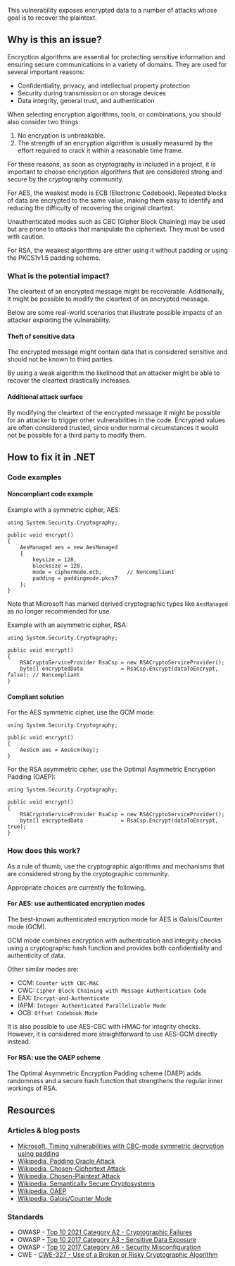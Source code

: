 This vulnerability exposes encrypted data to a number of attacks whose goal is to recover the plaintext.
 
## Why is this an issue?
 
Encryption algorithms are essential for protecting sensitive information and ensuring secure communications in a variety of domains. They are used for several important reasons:
 
- Confidentiality, privacy, and intellectual property protection
- Security during transmission or on storage devices
- Data integrity, general trust, and authentication

When selecting encryption algorithms, tools, or combinations, you should also consider two things:

1. No encryption is unbreakable.
2. The strength of an encryption algorithm is usually measured by the effort required to crack it within a reasonable time frame.

For these reasons, as soon as cryptography is included in a project, it is important to choose encryption algorithms that are considered strong and secure by the cryptography community.
 
For AES, the weakest mode is ECB (Electronic Codebook). Repeated blocks of data are encrypted to the same value, making them easy to identify and reducing the difficulty of recovering the original cleartext.
 
Unauthenticated modes such as CBC (Cipher Block Chaining) may be used but are prone to attacks that manipulate the ciphertext. They must be used with caution.
 
For RSA, the weakest algorithms are either using it without padding or using the PKCS1v1.5 padding scheme.
 
### What is the potential impact?
 
The cleartext of an encrypted message might be recoverable. Additionally, it might be possible to modify the cleartext of an encrypted message.
 
Below are some real-world scenarios that illustrate possible impacts of an attacker exploiting the vulnerability.
 
#### Theft of sensitive data
 
The encrypted message might contain data that is considered sensitive and should not be known to third parties.
 
By using a weak algorithm the likelihood that an attacker might be able to recover the cleartext drastically increases.
 
#### Additional attack surface
 
By modifying the cleartext of the encrypted message it might be possible for an attacker to trigger other vulnerabilities in the code. Encrypted values are often considered trusted, since under normal circumstances it would not be possible for a third party to modify them.
 
## How to fix it in .NET
 
### Code examples
 
#### Noncompliant code example
 
Example with a symmetric cipher, AES:

    using System.Security.Cryptography;
    
    public void encrypt()
    {
        AesManaged aes = new AesManaged
        {
            keysize = 128,
            blocksize = 128,
            mode = ciphermode.ecb,        // Noncompliant
            padding = paddingmode.pkcs7
        };
    }

Note that Microsoft has marked derived cryptographic types like `AesManaged` as no longer recommended for use.
 
Example with an asymmetric cipher, RSA:

    using System.Security.Cryptography;
    
    public void encrypt()
    {
        RSACryptoServiceProvider RsaCsp = new RSACryptoServiceProvider();
        byte[] encryptedData            = RsaCsp.Encrypt(dataToEncrypt, false); // Noncompliant
    }

#### Compliant solution
 
For the AES symmetric cipher, use the GCM mode:

    using System.Security.Cryptography;
    
    public void encrypt()
    {
        AesGcm aes = AesGcm(key);
    }

For the RSA asymmetric cipher, use the Optimal Asymmetric Encryption Padding (OAEP):

    using System.Security.Cryptography;
    
    public void encrypt()
    {
        RSACryptoServiceProvider RsaCsp = new RSACryptoServiceProvider();
        byte[] encryptedData            = RsaCsp.Encrypt(dataToEncrypt, true);
    }

### How does this work?
 
As a rule of thumb, use the cryptographic algorithms and mechanisms that are considered strong by the cryptographic community.
 
Appropriate choices are currently the following.
 
#### For AES: use authenticated encryption modes
 
The best-known authenticated encryption mode for AES is Galois/Counter mode (GCM).
 
GCM mode combines encryption with authentication and integrity checks using a cryptographic hash function and provides both confidentiality and authenticity of data.
 
Other similar modes are:

- CCM: `Counter with CBC-MAC`
- CWC: `Cipher Block Chaining with Message Authentication Code`
- EAX: `Encrypt-and-Authenticate`
- IAPM: `Integer Authenticated Parallelizable Mode`
- OCB: `Offset Codebook Mode`

It is also possible to use AES-CBC with HMAC for integrity checks. However, it is considered more straightforward to use AES-GCM directly instead.
 
#### For RSA: use the OAEP scheme
 
The Optimal Asymmetric Encryption Padding scheme (OAEP) adds randomness and a secure hash function that strengthens the regular inner workings of RSA.
 
## Resources
 
### Articles & blog posts

- [Microsoft, Timing vulnerabilities with CBC-mode
  symmetric decryption using padding](https://learn.microsoft.com/en-us/dotnet/standard/security/vulnerabilities-cbc-mode)
- [Wikipedia, Padding Oracle Attack](https://en.wikipedia.org/wiki/Padding_oracle_attack)
- [Wikipedia, Chosen-Ciphertext Attack](https://en.wikipedia.org/wiki/Chosen-ciphertext_attack)
- [Wikipedia, Chosen-Plaintext Attack](https://en.wikipedia.org/wiki/Chosen-plaintext_attack)
- [Wikipedia, Semantically Secure Cryptosystems](https://en.wikipedia.org/wiki/Semantic_security)
- [Wikipedia, OAEP](https://en.wikipedia.org/wiki/Optimal_asymmetric_encryption_padding)
- [Wikipedia, Galois/Counter Mode](https://en.wikipedia.org/wiki/Galois/Counter_Mode)

### Standards

- OWASP - [Top 10 2021 Category A2 - Cryptographic Failures](https://owasp.org/Top10/A02_2021-Cryptographic_Failures/)
- OWASP - [Top 10 2017 Category A3 - Sensitive Data
  Exposure](https://owasp.org/www-project-top-ten/2017/A3_2017-Sensitive_Data_Exposure)
- OWASP - [Top 10 2017 Category A6 - Security
  Misconfiguration](https://owasp.org/www-project-top-ten/2017/A6_2017-Security_Misconfiguration)
- CWE - [CWE-327 - Use of a Broken or Risky Cryptographic Algorithm](https://cwe.mitre.org/data/definitions/327)